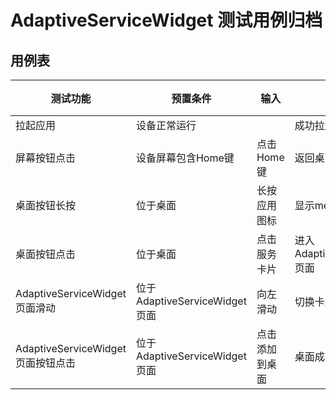 # AdaptiveServiceWidget 测试用例归档

## 用例表

|测试功能|预置条件|输入|预期输出|测试结果|
|--------------------------------|--------------------------------|--------------------------------|--------------------------------|--------------------------------|
|拉起应用|	 设备正常运行|		|成功拉起应用|Pass|
|屏幕按钮点击|	设备屏幕包含Home键|     点击Home键|返回桌面|Pass|
|桌面按钮长按|	    位于桌面|     长按应用图标|  显示menu菜单栏 |Pass|
|桌面按钮点击|	    位于桌面|     点击服务卡片|  进入AdaptiveServiceWidget页面 |Pass|
|AdaptiveServiceWidget页面滑动|	位于AdaptiveServiceWidget页面|   向左滑动|	切换卡片样式|Pass|
|AdaptiveServiceWidget页面按钮点击|	位于AdaptiveServiceWidget页面|		点击添加到桌面|桌面成功显示卡片|Pass|
